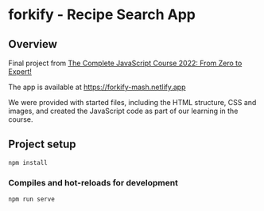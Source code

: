 # forkify - Recipe Search App
## Overview

Final project from [The Complete JavaScript Course 2022: From Zero to Expert!](https://www.udemy.com/course/the-complete-javascript-course/learn/)

The app is available at https://forkify-mash.netlify.app

We were provided with started files, including the HTML structure, CSS and images, and created the JavaScript code as part of our learning in the course.

## Project setup

```
npm install
```

### Compiles and hot-reloads for development

```
npm run serve
```
